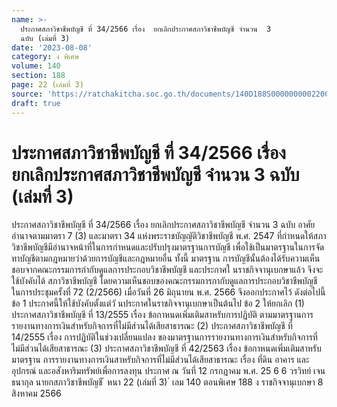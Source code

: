 ```yaml
---
name: >-
  ประกาศสภาวิชาชีพบัญชี ที่ 34/2566 เรื่อง  ยกเลิกประกาศสภาวิชาชีพบัญชี จำนวน  3
  ฉบับ (เล่มที่ 3)
date: '2023-08-08'
category: ง พิเศษ
volume: 140
section: 188
page: 22 (เล่มที่ 3)
source: 'https://ratchakitcha.soc.go.th/documents/140D188S0000000002200.pdf'
draft: true
---
```


# ประกาศสภาวิชาชีพบัญชี ที่ 34/2566 เรื่อง  ยกเลิกประกาศสภาวิชาชีพบัญชี จำนวน  3 ฉบับ (เล่มที่ 3)

ประกาศสภาวิชาชีพบัญชี ที่ 34/2566 เรื่อง ยกเลิกประกาศสภาวิชาชีพบัญชี จำนวน 3 ฉบับ อาศัยอำนาจตามมาตรา 7 (3) และมาตรา 34 แห่งพระราชบัญญัติวิชาชีพบัญชี พ.ศ. 2547 ที่กำหนดให้สภาวิชาชีพบัญชีมีอำนาจหน้าที่ในการกำหนดและปรับปรุงมาตรฐานการบัญชี เพื่อใช้เป็นมาตรฐานในการจัดทาบัญชีตามกฎหมายว่าด้วยการบัญชีและกฎหมายอื่น ทั้งนี้ มาตรฐาน การบัญชีนั้นต้องได้รับความเห็นชอบจากคณะกรรมการกำกับดูแลการประกอบวิชาชีพบัญชี และประกาศใ นราชกิจจานุเบกษาแล้ว จึงจะใช้บังคับได้ สภาวิชาชีพบัญชี โดยความเห็นชอบของคณะกรรมการกากับดูแลการประกอบวิชาชีพบัญชี ในการประชุมครั้งที่ 72 (2/2566) เมื่อวันที่ 26 มิถุนายน พ.ศ. 2566 จึงออกประกาศไว้ ดังต่อไปนี้ ข้อ 1 ประกาศนี้ให้ใช้บังคับตั้งแต่วั นประกาศในราชกิจจานุเบกษาเป็นต้นไป ข้อ 2 ให้ยกเลิก (1) ประกาศสภาวิชาชีพบัญชี ที่ 13/2555 เรื่อง ข้อกาหนดเพิ่มเติมสาหรับการปฏิบัติ ตามมาตรฐานการรายงานทางการเงินสำหรับกิจการที่ไม่มีส่วนได้เสียสาธารณะ (2) ประกาศสภาวิชาชีพบัญชี ที่ 14/2555 เรื่อง การปฏิบัติในช่วงเปลี่ยนแปลง ของมาตรฐานการรายงานทางการเงินสำหรับกิจการที่ไม่มีส่วนได้เสียสาธารณะ (3) ประกาศสภาวิชาชีพบัญชี ที่ 42/2563 เรื่อง ข้อกาหนดเพิ่มเติมสาหรับมาตรฐาน การรายงานทางการเงินสาหรับกิจการที่ไม่มีส่วนได้เสียสาธารณะ เรื่อง ที่ดิน อาคาร และอุปกรณ์ และอสังหาริมทรัพย์เพื่อการลงทุน ประกาศ ณ วันที่ 12 กรกฎาคม พ.ศ. 25 6 6 วรวิทย์ เจนธนากุล นายกสภาวิชาชีพบัญชี ้ หนา 22 (เล่มที่ 3) ่ เลม 140 ตอนพิเศษ 188 ง ราชกิจจานุเบกษา 8 สิงหาคม 2566
